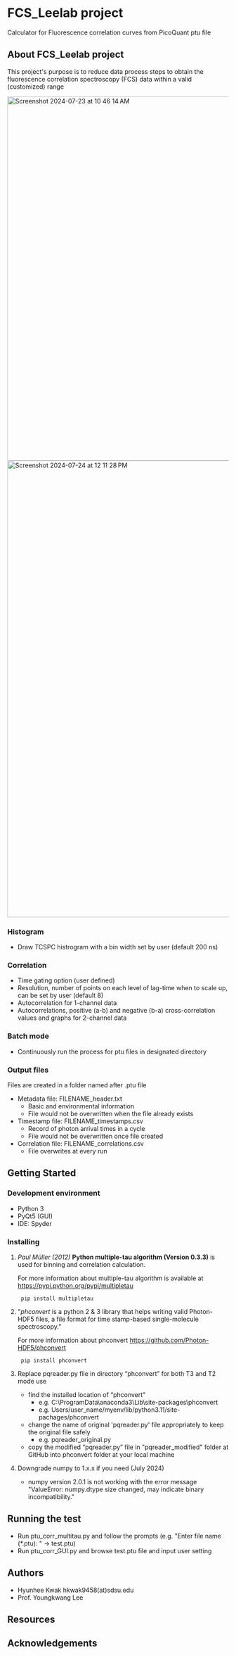 # FCS_Leelab project
Calculator for Fluorescence correlation curves from PicoQuant ptu file

## About FCS_Leelab project
This project's purpose is to reduce data process steps to obtain the fluorescence correlation spectroscopy (FCS) data within a valid (customized) range

<img width="828" alt="Screenshot 2024-07-23 at 10 46 14 AM" src="https://github.com/user-attachments/assets/78df455c-149f-489d-8a3b-3e226f47fadc">
<img width="1038" alt="Screenshot 2024-07-24 at 12 11 28 PM" src="https://github.com/user-attachments/assets/d4e498d6-0d7c-49f5-bd31-6efc1b4f5613">

### Histogram
- Draw TCSPC histrogram with a bin width set by user (default 200 ns)
  
### Correlation
- Time gating option (user defined)
- Resolution, number of points on each level of lag-time when to scale up, can be set by user (default 8)
- Autocorrelation for 1-channel data
- Autocorrelations, positive (a-b) and negative (b-a) cross-correlation values and graphs for 2-channel data
### Batch mode
- Continuously run the process for ptu files in designated directory
### Output files
Files are created in a folder named after .ptu file

- Metadata file: FILENAME_header.txt
  - Basic and environmental information 
  - File would not be overwritten when the file already exists
- Timestamp file: FILENAME_timestamps.csv
  - Record of photon arrival times in a cycle
  - File would not be overwritten once file created
- Correlation file: FILENAME_correlations.csv
  - File overwrites at every run 

## Getting Started

### Development environment
- Python 3
- PyQt5 (GUI)
- IDE: Spyder

### Installing
1. *Paul Müller (2012)* **Python multiple-tau algorithm (Version 0.3.3)** is used for binning and correlation calculation. 

    For more information about multiple-tau algorithm is available at <https://pypi.python.org/pypi/multipletau>

        pip install multipletau

2. "*phconvert* is a python 2 & 3 library that helps writing valid Photon-HDF5 files, a file format for time stamp-based single-molecule spectroscopy."

    For more information about phconvert <https://github.com/Photon-HDF5/phconvert>

        pip install phconvert

3. Replace pqreader.py file in directory “phconvert” for both T3 and T2 mode use

   - find the installed location of “phconvert" 
     - ﻿e.g. C:\ProgramData\anaconda3\Lib\site-packages\phconvert
     - e.g. Users/user_name/myenv/lib/python3.11/site-pachages/phconvert
   - change the name of original 'pqreader.py' file appropriately to keep the original file safely
     - e.g. pqreader_original.py   
   - copy the modified “pqreader.py” file in "pqreader_modified" folder at GitHub into phconvert folder at your local machine
  
4. Downgrade numpy to 1.x.x if you need (July 2024)
   - numpy version 2.0.1 is not working with the error message "ValueError: numpy.dtype size changed, may indicate binary incompatibility."

## Running the test
- Run ptu_corr_multitau.py and follow the prompts (e.g. "Enter file name (*.ptu): " -> test.ptu)
- Run ptu_corr_GUI.py and browse test.ptu file and input user setting

## Authors
- Hyunhee Kwak hkwak9458(at)sdsu.edu
- Prof. Youngkwang Lee 

## Resources 
## Acknowledgements

